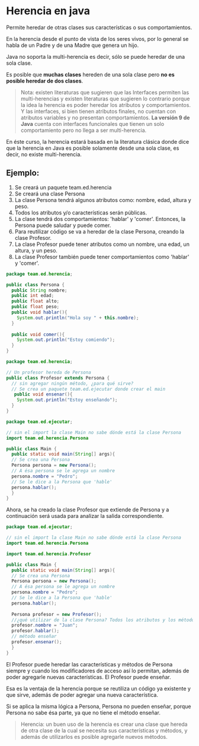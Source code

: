 # Herencia en java
Permite heredar de otras clases sus características o sus comportamientos.

En la herencia desde el punto de vista de los seres vivos, por lo general se habla de un Padre y de una Madre que genera un hijo.

Java no soporta la multi-herencia es decir, sólo se puede heredar de una sola clase.

Es posible que **muchas clases** hereden de una sola clase pero **no es posible heredar de dos clases**.

> Nota: existen literaturas que sugieren que las Interfaces permiten las multi-herencias y existen literaturas que sugieren lo contrario porque la idea la herencia es poder heredar los atributos y comportamientos. 
> Y las interfaces, si bien tienen atributos finales, no cuentan con atributos variables y no presentan comportamientos. 
> **La versión 9 de Java** cuenta con interfaces funcionales que tienen un solo comportamiento pero no llega a ser multi-herencia.

En éste curso, la herencia estará basada en la literatura clásica donde dice que la herencia en Java es posible solamente desde una sola clase, es decir, no existe multi-herencia.

## Ejemplo:

1. Se creará un paquete team.ed.herencia
2. Se creará una clase Persona
3. La clase Persona tendrá algunos atributos como: nombre, edad, altura y peso.
4. Todos los atributos y/o características serán públicas.
5. La clase tendrá dos comportamientos: 'hablar' y 'comer'. Entonces, la Persona puede saludar y puede comer.
6. Para reutilizar código se va a heredar de la clase Persona, creando la clase Profesor.
7. La clase Profesor puede tener atributos como un nombre, una edad, un altura, y un peso.
8. La clase Profesor también puede tener comportamientos como 'hablar' y 'comer'.

```java
package team.ed.herencia;

public class Persona {
  public String nombre;
  public int edad;
  public float alto;
  public float peso;
  public void hablar(){
    System.out.println("Hola soy " + this.nombre);
  }
  
  public void comer(){
    System.out.println("Estoy comiendo");
  }
}
```
```java
package team.ed.herencia;

// Un profesor hereda de Persona
public class Profesor extends Persona {
  // sin agregar ningún método, ¿para qué sirve?
  // Se crea un paquete team.ed.ejecutar donde crear el main
   public void ensenar(){
    System.out.println("Estoy enseñando"); 
  }
}
```
```java
package team.ed.ejecutar;

// sin el import la clase Main no sabe dónde está la clase Persona
import team.ed.herencia.Persona 

public class Main {
  public static void main(String[] args){
  // Se crea una Persona
  Persona persona = new Persona();
  // A ésa persona se le agrega un nombre
  persona.nombre = "Pedro";
  // Se le dice a la Persona que 'hable'
  persona.hablar(); 
  }
}
```
Ahora, se ha creado la clase Profesor que extiende de Persona y a continuación será usada para analizar la salida correspondiente.

```java
package team.ed.ejecutar;

// sin el import la clase Main no sabe dónde está la clase Persona
import team.ed.herencia.Persona 

import team.ed.herencia.Profesor

public class Main {
  public static void main(String[] args){
  // Se crea una Persona
  Persona persona = new Persona();
  // A ésa persona se le agrega un nombre
  persona.nombre = "Pedro";
  // Se le dice a la Persona que 'hable'
  persona.hablar(); 
  
  Persona profesor = new Profesor();
  //¿qué utilizar de la clase Persona? Todos los atributos y los métodos son públicos
  profesor.nombre = "Juan";
  profesor.hablar();
  // método enseñar
  profesor.ensenar();
  }
}
```
El Profesor puede heredar las características y métodos de Persona siempre y cuando los modificadores de acceso así lo permitan, además de poder agregarle nuevas características. El Profesor puede enseñar.

Esa es la ventaja de la herencia porque se reutiliza un código ya existente y que sirve, además de poder agregar una nueva característica.

Si se aplica la misma lógica a Persona, Persona no pueden enseñar, porque Persona no sabe ésa parte, ya que no tiene el método enseñar.

> Herencia: un buen uso de la herencia es crear una clase que hereda de otra clase de la cual se necesita sus características y métodos, y además de utilizarlos es posible agregarle nuevos métodos.

